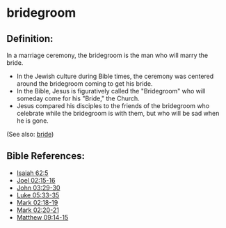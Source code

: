 # bridegroom #

## Definition: ##

In a marriage ceremony, the bridegroom is the man who will marry the bride.

* In the Jewish culture during Bible times, the ceremony was centered around the bridegroom coming to get his bride.
* In the Bible, Jesus is figuratively called the "Bridegroom" who will someday come for his "Bride," the Church.
* Jesus compared his disciples to the friends of the bridegroom who celebrate while the bridegroom is with them, but who will be sad when he is gone.

(See also: [bride](../other/bride.md))

## Bible References: ##

* [Isaiah 62:5](https://door43.org/en/bible/notes/isa/62/05)
* [Joel 02:15-16](https://door43.org/en/bible/notes/jol/02/15)
* [John 03:29-30](https://door43.org/en/bible/notes/jhn/03/29)
* [Luke 05:33-35](https://door43.org/en/bible/notes/luk/05/33)
* [Mark 02:18-19](https://door43.org/en/bible/notes/mrk/02/18)
* [Mark 02:20-21](https://door43.org/en/bible/notes/mrk/02/20)
* [Matthew 09:14-15](https://door43.org/en/bible/notes/mat/09/14)
